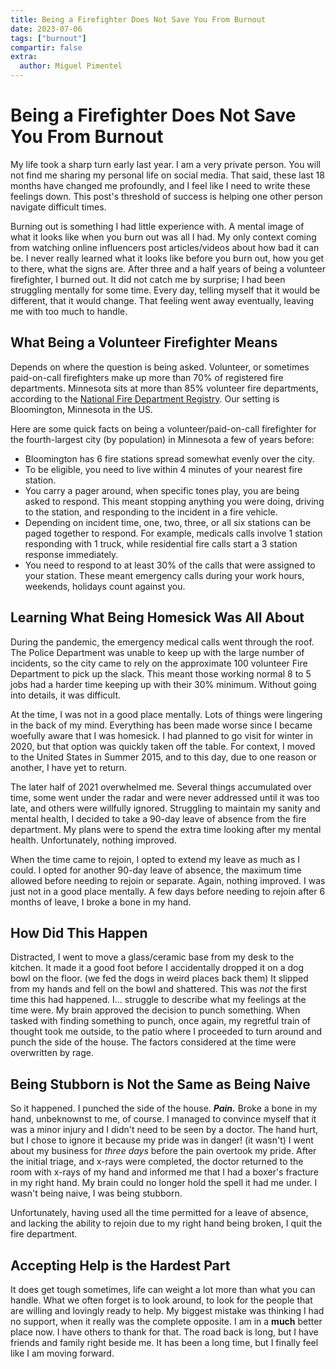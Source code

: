 ```yaml
---
title: Being a Firefighter Does Not Save You From Burnout
date: 2023-07-06
tags: ["burnout"]
compartir: false
extra:
  author: Miguel Pimentel
---
```

# Being a Firefighter Does Not Save You From Burnout

My life took a sharp turn early last year. I am a very private person. You will not find me sharing my personal life on social media. That said, these last 18 months have changed me profoundly, and I feel like I need to write these feelings down. This post's threshold of success is helping one other person navigate difficult times.

Burning out is something I had little experience with. A mental image of what it looks like when you burn out was all I had. My only context coming from watching online influencers post articles/videos about how bad it can be. I never really learned what it looks like before you burn out, how you get to there, what the signs are. After three and a half years of being a volunteer firefighter, I burned out. It did not catch me by surprise; I had been struggling mentally for some time. Every day, telling myself that it would be different, that it would change. That feeling went away eventually, leaving me with too much to handle.

## What Being a Volunteer Firefighter Means

Depends on where the question is being asked. Volunteer, or sometimes paid-on-call firefighters make up more than 70% of registered fire departments. Minnesota sits at more than 85% volunteer fire departments, according to the [National Fire Department Registry](https://apps.usfa.fema.gov/registry/summary). Our setting is Bloomington, Minnesota in the US.

Here are some quick facts on being a volunteer/paid-on-call firefighter for the fourth-largest city (by population) in Minnesota a few of years before:

* Bloomington has 6 fire stations spread somewhat evenly over the city.
* To be eligible, you need to live within 4 minutes of your nearest fire station.
* You carry a pager around, when specific tones play, you are being asked to respond. This meant stopping anything you were doing, driving to the station, and responding to the incident in a fire vehicle.
* Depending on incident time, one, two, three, or all six stations can be paged together to respond. For example, medicals calls involve 1 station responding with 1 truck, while residential fire calls start a 3 station response immediately.
* You need to respond to at least 30% of the calls that were assigned to your station. These meant emergency calls during your work hours, weekends, holidays count against you.

## Learning What Being Homesick Was All About

During the pandemic, the emergency medical calls went through the roof. The Police Department was unable to keep up with the large number of incidents, so the city came to rely on the approximate 100 volunteer Fire Department to pick up the slack. This meant those working normal 8 to 5 jobs had a harder time keeping up with their 30% minimum. Without going into details, it was difficult.

At the time, I was not in a good place mentally. Lots of things were lingering in the back of my mind. Everything has been made worse since I became woefully aware that I was homesick. I had planned to go visit for winter in 2020, but that option was quickly taken off the table. For context, I moved to the United States in Summer 2015, and to this day, due to one reason or another, I have yet to return.

The later half of 2021 overwhelmed me. Several things accumulated over time, some went under the radar and were never addressed until it was too late, and others were willfully ignored. Struggling to maintain my sanity and mental health, I decided to take a 90-day leave of absence from the fire department. My plans were to spend the extra time looking after my mental health. Unfortunately, nothing improved.

When the time came to rejoin, I opted to extend my leave as much as I could. I opted for another 90-day leave of absence, the maximum time allowed before needing to rejoin or separate. Again, nothing improved. I was just not in a good place mentally. A few days before needing to rejoin after 6 months of leave, I broke a bone in my hand.

## How Did This Happen

Distracted, I went to move a glass/ceramic base from my desk to the kitchen. It made it a good foot before I accidentally dropped it on a dog bowl on the floor. (we fed the dogs in weird places back them) It slipped from my hands and fell on the bowl and shattered. This was _not_ the first time this had happened. I… struggle to describe what my feelings at the time were. My brain approved the decision to punch something. When tasked with finding something to punch, once again, my regretful train of thought took me outside, to the patio where I proceeded to turn around and punch the side of the house. The factors considered at the time were overwritten by rage.

## Being Stubborn is Not the Same as Being Naive

So it happened. I punched the side of the house. _**Pain.**_ Broke a bone in my hand, unbeknownst to me, of course. I managed to convince myself that it was a minor injury and I didn't need to be seen by a doctor. The hand hurt, but I chose to ignore it because my pride was in danger! (it wasn't) I went about my business for _three days_ before the pain overtook my pride. After the initial triage, and x-rays were completed, the doctor returned to the room with x-rays of my hand and informed me that I had a boxer's fracture in my right hand. My brain could no longer hold the spell it had me under. I wasn't being naive, I was being stubborn.

Unfortunately, having used all the time permitted for a leave of absence, and lacking the ability to rejoin due to my right hand being broken, I quit the fire department.

## Accepting Help is the Hardest Part

It does get tough sometimes, life can weight a lot more than what you can handle. What we often forget is to look around, to look for the people that are willing and lovingly ready to help. My biggest mistake was thinking I had no support, when it really was the complete opposite. I am in a **much** better place now. I have others to thank for that. The road back is long, but I have friends and family right beside me. It has been a long time, but I finally feel like I am moving forward.
